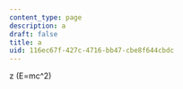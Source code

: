 ```yaml
---
content_type: page
description: a
draft: false
title: a
uid: 116ec67f-427c-4716-bb47-cbe8f644cbdc
---
```

z \(E=mc^2\)